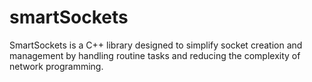 # smartSockets
SmartSockets is a C++ library designed to simplify socket creation and management by handling routine tasks and reducing the complexity of network programming.
